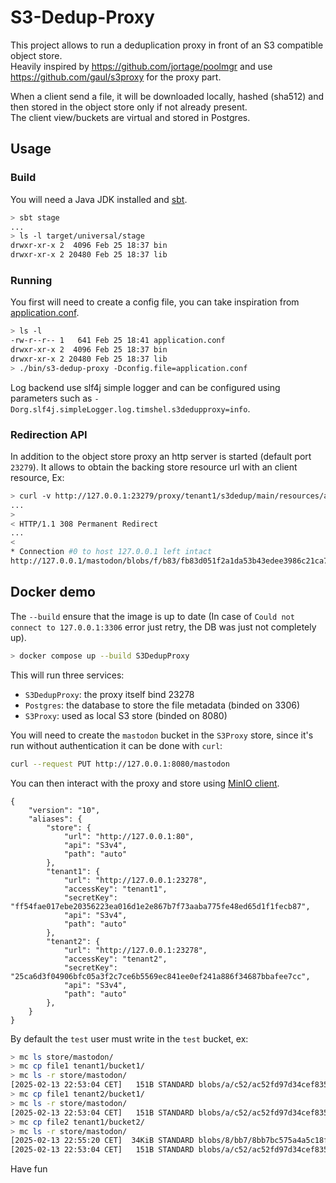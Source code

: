 
# S3-Dedup-Proxy

This project allows to run a deduplication proxy in front of an S3 compatible object store.
\
Heavily inspired by https://github.com/jortage/poolmgr and use https://github.com/gaul/s3proxy for the proxy part.

When a client send a file, it will be downloaded locally, hashed (sha512) and then stored in the object store only if not already present.
\
The client view/buckets are virtual and stored in Postgres.

## Usage

### Build

You will need a Java JDK installed and [sbt](https://www.scala-sbt.org/download/).

```bash
> sbt stage
...
> ls -l target/universal/stage
drwxr-xr-x 2  4096 Feb 25 18:37 bin
drwxr-xr-x 2 20480 Feb 25 18:37 lib
```

### Running

You first will need to create a config file, you can take inspiration from [application.conf](docker.application.conf).

```bash
> ls -l
-rw-r--r-- 1   641 Feb 25 18:41 application.conf
drwxr-xr-x 2  4096 Feb 25 18:37 bin
drwxr-xr-x 2 20480 Feb 25 18:37 lib
> ./bin/s3-dedup-proxy -Dconfig.file=application.conf
```

Log backend use slf4j simple logger and can be configured using parameters such as `-Dorg.slf4j.simpleLogger.log.timshel.s3dedupproxy=info`.

### Redirection API

In addition to the object store proxy an http server is started (default port `23279`).
It allows to obtain the backing store resource url with an client resource, Ex:

```bash
> curl -v http://127.0.0.1:23279/proxy/tenant1/s3dedup/main/resources/application.conf
...
>
< HTTP/1.1 308 Permanent Redirect
...
<
* Connection #0 to host 127.0.0.1 left intact
http://127.0.0.1/mastodon/blobs/f/b83/fb83d051f2a1da53b43edee3986c21ca7c31f78bb956eb5b6bfad92ea741def9051d09e1d287aca74d22bd03db73fd49b350a4d5e1df8fe494dd01904996ec04
```

## Docker demo

The `--build` ensure that the image is up to date (In case of `Could not connect to 127.0.0.1:3306` error just retry, the DB was just not completely up).

```bash
> docker compose up --build S3DedupProxy
```

This will run three services:

- `S3DedupProxy`: the proxy itself bind 23278
- `Postgres`: the database to store the file metadata (binded on 3306)
- `S3Proxy`: used as local S3 store (binded on 8080)

You will need to create the `mastodon` bucket in the `S3Proxy` store, since it's run without authentication it can be done with `curl`:

```bash
curl --request PUT http://127.0.0.1:8080/mastodon
```

You can then interact with the proxy and store using [MinIO client](https://min.io/docs/minio/linux/reference/minio-mc.html).

```config
{
    "version": "10",
    "aliases": {
        "store": {
            "url": "http://127.0.0.1:80",
            "api": "S3v4",
            "path": "auto"
        },
        "tenant1": {
            "url": "http://127.0.0.1:23278",
            "accessKey": "tenant1",
            "secretKey": "ff54fae017ebe20356223ea016d1e2e867b7f73aaba775fe48ed65d1f1fecb87",
            "api": "S3v4",
            "path": "auto"
        },
        "tenant2": {
            "url": "http://127.0.0.1:23278",
            "accessKey": "tenant2",
            "secretKey": "25ca6d3f04906bfc05a3f2c7ce6b5569ec841ee0ef241a886f34687bbafee7cc",
            "api": "S3v4",
            "path": "auto"
        },
    }
}
```

By default the `test` user must write in the `test` bucket, ex:

```bash
> mc ls store/mastodon/
> mc cp file1 tenant1/bucket1/
> mc ls -r store/mastodon/
[2025-02-13 22:53:04 CET]   151B STANDARD blobs/a/c52/ac52fd97d34cef83527d3b5022775db50b961127ab01b8f646b5040e6f42db02f7d1a6f46bdcd69527d0dbd7d7ee1d92c9681e60b604e2603986516b68541471
> mc cp file1 tenant2/bucket1/
> mc ls -r store/mastodon/
[2025-02-13 22:53:04 CET]   151B STANDARD blobs/a/c52/ac52fd97d34cef83527d3b5022775db50b961127ab01b8f646b5040e6f42db02f7d1a6f46bdcd69527d0dbd7d7ee1d92c9681e60b604e2603986516b68541471
> mc cp file2 tenant1/bucket2/
> mc ls -r store/mastodon/
[2025-02-13 22:55:20 CET]  34KiB STANDARD blobs/8/bb7/8bb7bc575a4a5c18fe537e913f9869bcc016925fdf7c6fbedd3602915cb8341bd609c059f0397f6a42c89bc17baa294f432c3d7983d524d84a8749fd40d1d917
[2025-02-13 22:53:04 CET]   151B STANDARD blobs/a/c52/ac52fd97d34cef83527d3b5022775db50b961127ab01b8f646b5040e6f42db02f7d1a6f46bdcd69527d0dbd7d7ee1d92c9681e60b604e2603986516b68541471
```

Have fun
